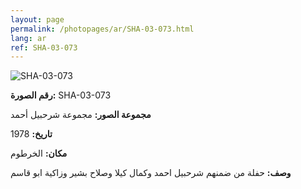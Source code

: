 ```yaml
---
layout: page
permalink: /photopages/ar/SHA-03-073.html
lang: ar
ref: SHA-03-073
---
```


![SHA-03-073](/smallimages/SHA-03-073-600.jpg)

**رقم الصورة:** SHA-03-073

**مجموعة الصور:** مجموعة شرحبيل أحمد

**تاريخ:** 1978

**مكان:** الخرطوم

**وصف:** حفلة من ضمنهم شرحبيل احمد وكمال كيلا وصلاح بشير وزاكية ابو قاسم
